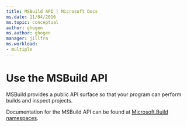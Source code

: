 ```yaml
---
title: MSBuild API | Microsoft Docs
ms.date: 11/04/2016
ms.topic: conceptual
author: ghogen
ms.author: ghogen
manager: jillfra
ms.workload:
- multiple
---
```

# Use the MSBuild API

MSBuild provides a public API surface so that your program can perform builds and inspect projects.

Documentation for the MSBuild API can be found at [Microsoft.Build namespaces](https://msdn.microsoft.com/library/mt476050(v=vs.110).aspx).
